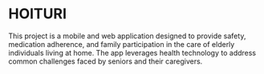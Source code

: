# HOITURI
This project is a mobile and web application designed to provide safety, medication adherence, and family participation in the care of elderly individuals living at home. The app leverages health technology to address common challenges faced by seniors and their caregivers.